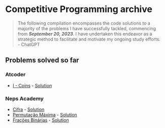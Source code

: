 # Competitive Programming archive
> The following compilation encompasses the code solutions to a majority of the problems I have successfully tackled, commencing from _**September 20, 2023**_. I have undertaken this endeavor as a strategic method to facilitate and motivate my ongoing study efforts.  
> \- ChatGPT

## Problems solved so far

### Atcoder
- [I - Coins](https://atcoder.jp/contests/dp/tasks/dp_i) - [Solution](AtCoder/I%20-%20Coins/main.cpp)

### Neps Academy
- [Cifra](https://neps.academy/br/competition/1732/exercise/2509) - [Solution](Neps%20Academy/Cifra/main.cpp)
- [Permutação Máxima](https://neps.academy/br/competition/1732/exercise/2507) - [Solution](Neps%20Academy/Frações%20Binárias/main.cpp)
- [Frações Binárias](https://neps.academy/br/competition/1732/exercise/2473) - [Solution](Neps%20Academy/Permutação%20Máxima/main.cpp)
